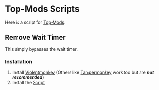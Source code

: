 # Top-Mods Scripts

Here is a script for [Top-Mods][2].

## Remove Wait Timer
This simply bypasses the wait timer.

### Installation
1. Install [Violentmonkey][5] (Others like [Tampermonkey][6] work too but are ***not recommended***)
2. Install the [Script][7]

[1]: https://github.com/Official-Husko/violentmonkey-scripts
[2]: https://top-mods.com/
[5]: https://violentmonkey.github.io/
[6]: https://tampermonkey.net/
[7]: https://github.com/Official-Husko/violentmonkey-scripts/raw/main/top-mods/top-mods-no-wait-timers.user.js